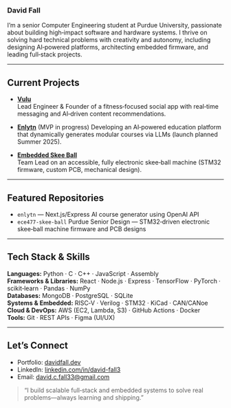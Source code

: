 ### David Fall

I’m a senior Computer Engineering student at Purdue University, passionate about building high‑impact software and hardware systems. I thrive on solving hard technical problems with creativity and autonomy, including designing AI‑powered platforms, architecting embedded firmware, and leading full‑stack projects.

---

## Current Projects

- **[Vulu](https://vulu.app)**  
  Lead Engineer & Founder of a fitness‑focused social app with real‑time messaging and AI‑driven content recommendations.

- **[Enlytn](https://enlytn.app)** (MVP in progress) 
  Developing an AI‑powered education platform that dynamically generates modular courses via LLMs (launch planned Summer 2025).

- **[Embedded Skee Ball](https://github.com/dfall33/ece477-skee-ball)**  
  Team Lead on an accessible, fully electronic skee‑ball machine (STM32 firmware, custom PCB, mechanical design).

---

## Featured Repositories

<!-- Use GitHub’s “Pinned repositories” feature to surface these -->
- `enlytn` — Next.js/Express AI course generator using OpenAI API  
- `ece477-skee-ball` Purdue Senior Design — STM32‑driven electronic skee‑ball machine firmware and PCB designs  

---

## Tech Stack & Skills

**Languages:** Python · C · C++ · JavaScript · Assembly  
**Frameworks & Libraries:** React · Node.js · Express · TensorFlow · PyTorch · scikit‑learn · Pandas · NumPy  
**Databases:** MongoDB · PostgreSQL · SQLite  
**Systems & Embedded:** RISC‑V · Verilog · STM32 · KiCad · CAN/CANoe
**Cloud & DevOps:** AWS (EC2, Lambda, S3) · GitHub Actions · Docker  
**Tools:** Git · REST APIs · Figma (UI/UX)  

---

## Let’s Connect

- Portfolio: [davidfall.dev](https://davidfall.dev)  
- LinkedIn: [linkedin.com/in/david-fall3](https://linkedin.com/in/david-fall3)  
- Email: david.c.fall33@gmail.com  

> “I build scalable full‑stack and embedded systems to solve real problems—always learning and shipping.”  
